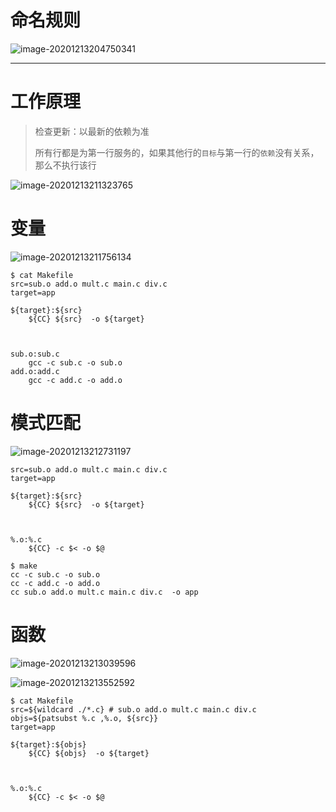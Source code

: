 # 命名规则

![image-20201213204750341](https://gitee.com/suyunzzz/img/raw/master/img/20201213204750.png)

---

# 工作原理

> 检查更新：以最新的依赖为准
>
> 所有行都是为第一行服务的，如果其他行的`目标`与第一行的`依赖`没有关系，那么不执行该行

![image-20201213211323765](https://gitee.com/suyunzzz/img/raw/master/img/20201213211323.png)



# 变量

![image-20201213211756134](https://gitee.com/suyunzzz/img/raw/master/img/20201213211756.png)

```
$ cat Makefile
src=sub.o add.o mult.c main.c div.c
target=app

${target}:${src}
	${CC} ${src}  -o ${target} 



sub.o:sub.c
	gcc -c sub.c -o sub.o
add.o:add.c
	gcc -c add.c -o add.o
```

# 模式匹配

![image-20201213212731197](https://gitee.com/suyunzzz/img/raw/master/img/20201213212731.png)

```
src=sub.o add.o mult.c main.c div.c
target=app

${target}:${src}
	${CC} ${src}  -o ${target} 



%.o:%.c
	${CC} -c $< -o $@

```

```
$ make
cc -c sub.c -o sub.o
cc -c add.c -o add.o
cc sub.o add.o mult.c main.c div.c  -o app 

```

# 函数

![image-20201213213039596](https://gitee.com/suyunzzz/img/raw/master/img/20201213213039.png)

![image-20201213213552592](https://gitee.com/suyunzzz/img/raw/master/img/20201213213552.png)

```
$ cat Makefile
src=${wildcard ./*.c} # sub.o add.o mult.c main.c div.c
objs=${patsubst %.c ,%.o, ${src}}
target=app

${target}:${objs}
	${CC} ${objs}  -o ${target} 



%.o:%.c
	${CC} -c $< -o $@
```

